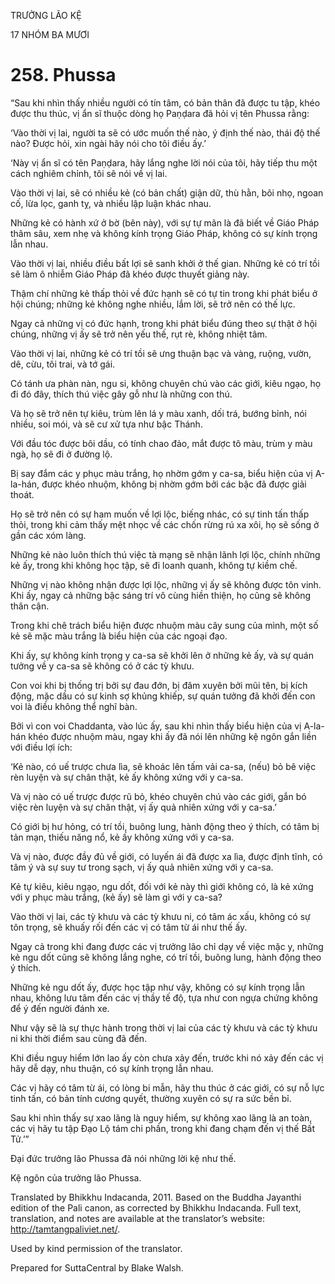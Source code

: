 TRƯỞNG LÃO KỆ

17 NHÓM BA MƯƠI

# 258\. Phussa

“Sau khi nhìn thấy nhiều người có tín tâm, có bản thân đã được tu tập, khéo được thu thúc, vị ẩn sĩ thuộc dòng họ Paṇḍara đã hỏi vị tên Phussa rằng:

‘Vào thời vị lai, người ta sẽ có ước muốn thế nào, ý định thế nào, thái độ thế nào? Được hỏi, xin ngài hãy nói cho tôi điều ấy.’

‘Này vị ẩn sĩ có tên Paṇḍara, hãy lắng nghe lời nói của tôi, hãy tiếp thu một cách nghiêm chỉnh, tôi sẽ nói về vị lai.

Vào thời vị lai, sẽ có nhiều kẻ (có bản chất) giận dữ, thù hằn, bôi nhọ, ngoan cố, lừa lọc, ganh tỵ, và nhiều lập luận khác nhau.

Những kẻ có hành xứ ở bờ (bên này), với sự tự mãn là đã biết về Giáo Pháp thâm sâu, xem nhẹ và không kính trọng Giáo Pháp, không có sự kính trọng lẫn nhau.

Vào thời vị lai, nhiều điều bất lợi sẽ sanh khởi ở thế gian. Những kẻ có trí tồi sẽ làm ô nhiễm Giáo Pháp đã khéo được thuyết giảng này.

Thậm chí những kẻ thấp thỏi về đức hạnh sẽ có tự tin trong khi phát biểu ở hội chúng; những kẻ không nghe nhiều, lắm lời, sẽ trở nên có thế lực.

Ngay cả những vị có đức hạnh, trong khi phát biểu đúng theo sự thật ở hội chúng, những vị ấy sẽ trở nên yếu thế, rụt rè, không nhiệt tâm.

Vào thời vị lai, những kẻ có trí tồi sẽ ưng thuận bạc và vàng, ruộng, vườn, dê, cừu, tôi trai, và tớ gái.

Có tánh ưa phàn nàn, ngu si, không chuyên chú vào các giới, kiêu ngạo, họ đi đó đây, thích thú việc gây gỗ như là những con thú.

Và họ sẽ trở nên tự kiêu, trùm lên lá y màu xanh, dối trá, bướng bỉnh, nói nhiều, soi mói, và sẽ cư xử tựa như bậc Thánh.

Với đầu tóc được bôi dầu, có tính chao đảo, mắt được tô màu, trùm y màu ngà, họ sẽ đi ở đường lộ.

Bị say đắm các y phục màu trắng, họ nhờm gớm y ca-sa, biểu hiện của vị A-la-hán, được khéo nhuộm, không bị nhờm gớm bởi các bậc đã được giải thoát.

Họ sẽ trở nên có sự ham muốn về lợi lộc, biếng nhác, có sự tinh tấn thấp thỏi, trong khi cảm thấy mệt nhọc về các chốn rừng rú xa xôi, họ sẽ sống ở gần các xóm làng.

Những kẻ nào luôn thích thú việc tà mạng sẽ nhận lãnh lợi lộc, chính những kẻ ấy, trong khi không học tập, sẽ đi loanh quanh, không tự kiềm chế.

Những vị nào không nhận được lợi lộc, những vị ấy sẽ không được tôn vinh. Khi ấy, ngay cả những bậc sáng trí vô cùng hiền thiện, họ cũng sẽ không thân cận.

Trong khi chê trách biểu hiện được nhuộm màu cây sung của mình, một số kẻ sẽ mặc màu trắng là biểu hiện của các ngoại đạo.

Khi ấy, sự không kính trọng y ca-sa sẽ khởi lên ở những kẻ ấy, và sự quán tưởng về y ca-sa sẽ không có ở các tỳ khưu.

Con voi khi bị thống trị bởi sự đau đớn, bị đâm xuyên bởi mũi tên, bị kích động, mặc dầu có sự kinh sợ khủng khiếp, sự quán tưởng đã khởi đến con voi là điều không thể nghĩ bàn.

Bởi vì con voi Chaddanta, vào lúc ấy, sau khi nhìn thấy biểu hiện của vị A-la-hán khéo được nhuộm màu, ngay khi ấy đã nói lên những kệ ngôn gắn liền với điều lợi ích:

‘Kẻ nào, có uế trược chưa lìa, sẽ khoác lên tấm vải ca-sa, (nếu) bỏ bê việc rèn luyện và sự chân thật, kẻ ấy không xứng với y ca-sa.

Và vị nào có uế trược được rũ bỏ, khéo chuyên chú vào các giới, gắn bó việc rèn luyện và sự chân thật, vị ấy quả nhiên xứng với y ca-sa.’

Có giới bị hư hỏng, có trí tồi, buông lung, hành động theo ý thích, có tâm bị tản mạn, thiếu năng nổ, kẻ ấy không xứng với y ca-sa.

Và vị nào, được đầy đủ về giới, có luyến ái đã được xa lìa, được định tĩnh, có tâm ý và sự suy tư trong sạch, vị ấy quả nhiên xứng với y ca-sa.

Kẻ tự kiêu, kiêu ngạo, ngu dốt, đối với kẻ này thì giới không có, là kẻ xứng với y phục màu trắng, (kẻ ấy) sẽ làm gì với y ca-sa?

Vào thời vị lai, các tỳ khưu và các tỳ khưu ni, có tâm ác xấu, không có sự tôn trọng, sẽ khuấy rối đến các vị có tâm từ ái như thế ấy.

Ngay cả trong khi đang được các vị trưởng lão chỉ dạy về việc mặc y, những kẻ ngu dốt cũng sẽ không lắng nghe, có trí tồi, buông lung, hành động theo ý thích.

Những kẻ ngu dốt ấy, được học tập như vậy, không có sự kính trọng lẫn nhau, không lưu tâm đến các vị thầy tế độ, tựa như con ngựa chứng không để ý đến người đánh xe.

Như vậy sẽ là sự thực hành trong thời vị lai của các tỳ khưu và các tỳ khưu ni khi thời điểm sau cùng đã đến.

Khi điều nguy hiểm lớn lao ấy còn chưa xảy đến, trước khi nó xảy đến các vị hãy dễ dạy, nhu thuận, có sự kính trọng lẫn nhau.

Các vị hãy có tâm từ ái, có lòng bi mẫn, hãy thu thúc ở các giới, có sự nỗ lực tinh tấn, có bản tính cương quyết, thường xuyên có sự ra sức bền bỉ.

Sau khi nhìn thấy sự xao lãng là nguy hiểm, sự không xao lãng là an toàn, các vị hãy tu tập Đạo Lộ tám chi phần, trong khi đang chạm đến vị thế Bất Tử.’”

Đại đức trưởng lão Phussa đã nói những lời kệ như thế.

Kệ ngôn của trưởng lão Phussa.

Translated by Bhikkhu Indacanda, 2011. Based on the Buddha Jayanthi edition of the Pali canon, as corrected by Bhikkhu Indacanda. Full text, translation, and notes are available at the translator’s website: http://tamtangpaliviet.net/.

Used by kind permission of the translator.

Prepared for SuttaCentral by Blake Walsh.
